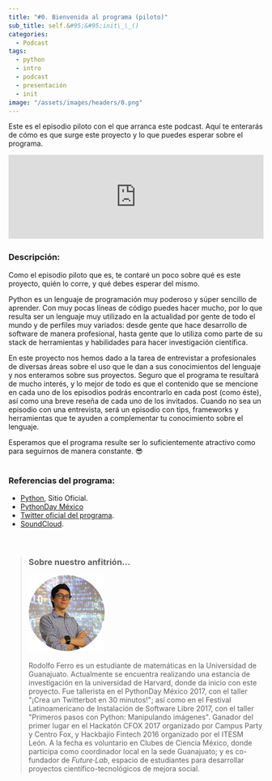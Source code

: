 ```yaml
---
title: "#0. Bienvenida al programa (piloto)"
sub_title: self.&#95;&#95;init\_\_()
categories:
  - Podcast
tags:
  - python
  - intro
  - podcast
  - presentación
  - init
image: "/assets/images/headers/0.png"
---
```


Este es el episodio piloto con el que arranca este podcast. Aquí te enterarás de cómo es que surge este proyecto y lo que puedes esperar sobre el programa.

<iframe width="100%" height="166" scrolling="no" frameborder="no" src="https://w.soundcloud.com/player/?url=https%3A//api.soundcloud.com/tracks/333146456&amp;color=00aabb&amp;auto_play=true&amp;hide_related=false&amp;show_comments=true&amp;show_user=true&amp;show_reposts=false"></iframe><br/>


### Descripción:

Como el episodio piloto que es, te contaré un poco sobre qué es este proyecto, quién lo corre, y qué debes esperar del mismo.

Python es un lenguaje de programación muy poderoso y súper sencillo de aprender. Con muy pocas líneas de código puedes hacer mucho, por lo que resulta ser un lenguaje muy utilizado en la actualidad por gente de todo el mundo y de perfiles muy variados: desde gente que hace desarrollo de software de manera profesional, hasta gente que lo utiliza como parte de su stack de herramientas y habilidades para hacer investigación científica.

En este proyecto nos hemos dado a la tarea de entrevistar a profesionales de diversas áreas sobre el uso que le dan a sus conocimientos del lenguaje y nos enteramos sobre sus proyectos. Seguro que el programa te resultará de mucho interés, y lo mejor de todo es que el contenido que se mencione en cada uno de los episodios podrás encontrarlo en cada post (como éste), así como una breve reseña de cada uno de los invitados. Cuando no sea un episodio con una entrevista, será un episodio con tips, frameworks y herramientas que te ayuden a complementar tu conocimiento sobre el lenguaje.

Esperamos que el programa resulte ser lo suficientemente atractivo como para seguirnos de manera constante. 😎<br/><br/>


### Referencias del programa:

* [Python](https://www.python.org/), Sitio Oficial.
* [PythonDay México](http://pythonday.mx/)
* [Twitter oficial del programa](https://twitter.com/defpodcastmx).
* [SoundCloud](https://soundcloud.com/defpodcastmx).
<br/><br/><br/>

> ### Sobre nuestro anfitrión...
> <img src="/assets/images/guests/me.png" width="150px"><br/><br/>
> Rodolfo Ferro es un estudiante de matemáticas en la Universidad de Guanajuato. Actualmente se encuentra realizando una estancia de investigación en la universidad de Harvard, donde da inicio con este proyecto. Fue tallerista en el PythonDay México 2017, con el taller "¡Crea un Twitterbot en 30 minutos!"; así como en el Festival Latinoamericano de Instalación de Software Libre 2017, con el taller "Primeros pasos con Python: Manipulando imágenes". Ganador del primer lugar en el Hackatón CFOX 2017 organizado por Campus Party y Centro Fox, y Hackbajío Fintech 2016 organizado por el ITESM León. A la fecha es voluntario en Clubes de Ciencia México, donde participa como coordinador local en la sede Guanajuato; y es co-fundador de *Future·Lab*, espacio de estudiantes para desarrollar proyectos científico-tecnológicos de mejora social.
